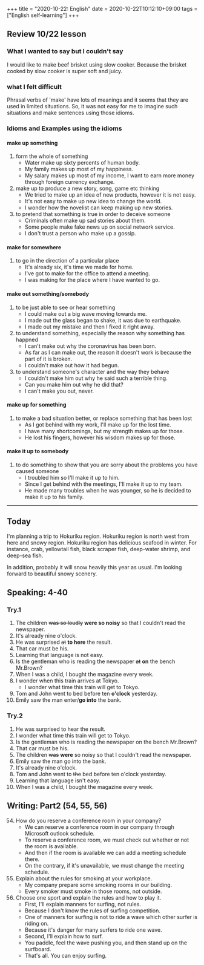 +++
title =  "2020-10-22: English"
date = 2020-10-22T10:12:10+09:00
tags = ["English self-learning"]
+++

## Review 10/22 lesson

### What I wanted to say but I couldn't say

I would like to make beef brisket using slow cooker.
Because the brisket cooked by slow cooker is super soft and juicy.

### what I felt difficult

Phrasal verbs of 'make' have lots of meanings and 
it seems that they are used in limited situations.
So, it was not easy for me to imagine such situations and make sentences using those idioms.

### Idioms and Examples using the idioms

#### make up something
1. form the whole of something
    - Water make up sixty percents of human body.
    - My family makes up most of my happiness.
    - My salary makes up most of my income, I want to earn more money through foreign currency exchange.
2. make up to produce a new story, song, game etc thinking
    - We tried to make up an idea of new products, however it is not easy.
    - It's not easy to make up new idea to change the world.
    - I wonder how the novelist can keep making up new stories.
3. to pretend that something is true in order to deceive someone
    - Criminals often make up sad stories about them.
    - Some people make fake news up on social network service.
    - I don't trust a person who make up a gossip.

#### make for somewhere
1. to go in the direction of a particular place
    - It's already six, it's time we made for home.
    - I've got to make for the office to attend a meeting.
    - I was making for the place where I have wanted to go.

#### make out something/somebody

1. to be just able to see or hear something
    - I could make out a big wave moving towards me.
    - I made out the glass began to shake, it was due to earthquake.
    - I made out my mistake and then I fixed it right away.
2. to understand something, especially the reason why something has happned
    - I can't make out why the coronavirus has been born.
    - As far as I can make out, the reason it doesn't work is because the part of it is broken.
    - I couldn't make out how it had begun. 
3. to understand someone's character and the way they behave
    - I couldn't make him out why he said such a terrible thing.
    - Can you make him out why he did that?
    - I can't make you out, never. 

#### make up for something

1. to make a bad situation better, or replace something that has been lost
    - As I got behind with my work, I'll make up for the lost time.
    - I have many shortcomings, but my strength makes up for those.
    - He lost his fingers, however his wisdom makes up for those.

#### make it up to somebody

1. to do something to show that you are sorry about the problems you have caused someone 
    - I troubled him so I'll make it up to him.
    - Since I get behind with the meetings, I'll make it up to my team.
    - He made many troubles when he was younger, so he is decided to make it up to his family.

- - -

## Today

I'm planning a trip to Hokuriku region.
Hokuriku region is north west from here and snowy region.
Hokuriku region has delicious seafood in winter.
For instance, crab, yellowtail fish, black scraper fish, deep-water shrimp, and deep-sea fish.

In addition, probably it will snow heavily this year as usual.
I'm looking forward to beautiful snowy scenery.

## Speaking: 4-40

### Try.1

1. The children ~~was so loudly~~ **were so noisy** so that I couldn't read the newspaper.
2. It's already nine o'clock.
3. He was surprised ~~at~~ **to here** the result.
4. That car must be his.
5. Learning that language is not easy.
6. Is the gentleman who is reading the newspaper ~~at~~ **on** the bench Mr.Brown?
7. When I was a child, I bought the magazine every week.
8. I wonder when this train arrives at Tokyo.
    - I wonder what time this train will get to Tokyo.
9. Tom and John went to bed before ten **o'clock** yesterday.
10. Emily saw the man enter/**go into** the bank.

### Try.2

1. He was surprised to hear the result.
2. I wonder what time this train will get to Tokyo.
3. Is the gentleman who is reading the newspaper on the bench Mr.Brown?
4. That car must be his.
5. The children ~~was~~ **were** so noisy so that I couldn't read the newspaper.
6. Emily saw the man go into the bank.
7. It's already nine o'clock.
8. Tom and John went to ~~the~~ bed before ten o'clock yesterday.
9. Learning that language isn't easy.
10. When I was a child, I bought the magazine every week.

## Writing: Part2 (54, 55, 56)

54. How do you reserve a conference room in your company?
    - We can reserve a conference room in our company through Microsoft outlook schedule.
    - To reserve a conference room, we must check out whether or not the room is available.
    - And then if the room is available we can add a meeting schedule there.
    - On the contrary, if it's unavailable, we must change the meeting schedule.
55. Explain about the rules for smoking at your workplace.
    - My company prepare some smoking rooms in our building.
    - Every smoker must smoke in those rooms, not outside.
56. Choose one sport and explain the rules and how to play it.
    - First, I'll explain manners for surfing, not rules.
    - Because I don't know the rules of surfing competition.
    - One of manners for surfing is not to ride a wave which other surfer is riding on.
    - Because it's danger for many surfers to ride one wave.
    - Second, I'll explain how to surf.
    - You paddle, feel the wave pushing you, and then stand up on the surfboard.
    - That's all. You can enjoy surfing.
